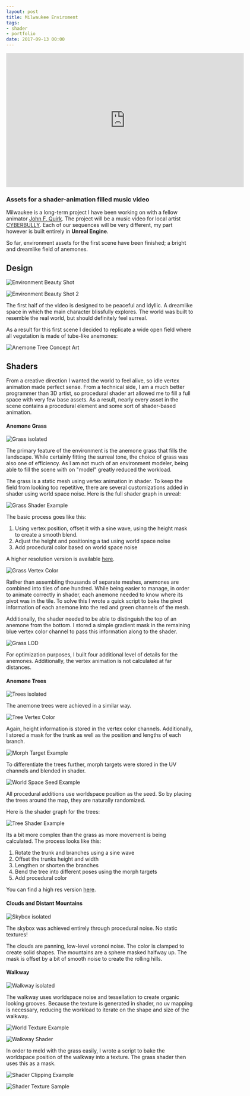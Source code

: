 ```yaml
---
layout: post
title: Milwaukee Enviroment
tags:
- shader
- portfolio
date: 2017-09-13 00:00
---
```



<iframe src="https://youtu.be/9toB5zBPRWU" width="640" height="360" frameborder="0" webkitallowfullscreen mozallowfullscreen allowfullscreen></iframe>


### Assets for a shader-animation filled music video
<!--more-->

Milwaukee is a long-term project I have been working on with a fellow animator [John F. Quirk](https://www.johnfquirk.com/). The project will be a music video for local artist [CYBERBULLY](https://cyberbullyallcaps.bandcamp.com/album/aby). Each of our sequences will be very different, my part however is built entirely in **Unreal Engine**. 

So far, environment assets for the first scene have been finished; a bright and dreamlike field of anemones.

## Design

![Environment Beauty Shot](\blog\assets\milwaukeescene\beauty1.gif)

![Environment Beauty Shot 2](\blog\assets\milwaukeescene\beauty2.gif)

The first half of the video is designed to be peaceful and idyllic. A dreamlike space in which the main character blissfully explores. The world was built to resemble the real world, but should definitely feel surreal.

As a result for this first scene I decided to replicate a wide open field where all vegetation is made of tube-like anemones:

![Anemone Tree Concept Art](/blog/assets/milwaukeescene/treeConcept.png)

## Shaders

From a creative direction I wanted the world to feel alive, so idle vertex animation made perfect sense. From a technical side, I am a much better programmer than 3D artist, so procedural shader art allowed me to fill a full space with very few base assets. As a result, nearly every asset in the scene contains a procedural element and some sort of shader-based animation.

#### Anemone Grass

![Grass isolated](\blog\assets\milwaukeescene\grass.gif)

The primary feature of the environment is the anemone grass that fills the landscape. While certainly fitting the surreal tone, the choice of grass was also one of efficiency. As I am not much of an environment modeler, being able to fill the scene with on "model" greatly reduced the workload.

The grass is a static mesh using vertex animation in shader. To keep the field from looking too repetitive, there are several customizations added in shader using world space noise. Here is the full shader graph in unreal:

![Grass Shader Example](\blog\assets\milwaukeescene\grass_shader.gif)

The basic process goes like this:
1. Using vertex position, offset it with a sine wave, using the height mask to create a smooth blend.
2. Adjust the height and positioning a tad using world space noise
3. Add procedural color based on world space noise

A higher resolution version is available [here]().

![Grass Vertex Color](\blog\assets\milwaukeescene\grass_vert.png)

Rather than assembling thousands of separate meshes, anemones are combined into tiles of one hundred. While being easier to manage, in order to animate correctly in shader, each anemone needed to know where its pivot was in the tile. To solve this I wrote a quick script to bake the pivot information of each anemone into the red and green channels of the mesh.

Additionally, the shader needed to be able to distinguish the top of an anemone from the bottom. I stored a simple gradient mask in the remaining blue vertex color channel to pass this information along to the shader.

![Grass LOD](\blog\assets\milwaukeescene\grass_lod.png)

For optimization purposes, I built four additional level of details for the anemones. Additionally, the vertex animation is not calculated at far distances.

#### Anemone Trees

![Trees isolated](\blog\assets\milwaukeescene\tree.gif)

The anemone trees were achieved in a similar way.

![Tree Vertex Color](\blog\assets\milwaukeescene\tree_vert.png)

Again, height information is stored in the vertex color channels. Additionally, I stored a mask for the trunk as well as the position and lengths of each branch.

![Morph Target Example](\blog\assets\milwaukeescene\tree_variations.gif)

To differentiate the trees further, morph targets were stored in the UV channels and blended in shader.

![World Space Seed Example](\blog\assets\milwaukeescene\tree_variations.gif)

All procedural additions use worldspace position as the seed. So by placing the trees around the map, they are naturally randomized.

Here is the shader graph for the trees:

![Tree Shader Example](\blog\assets\milwaukeescene\tree_shader.gif)

Its a bit more complex than the grass as more movement is being calculated. The process looks like this:
1. Rotate the trunk and branches using a sine wave
2. Offset the trunks height and width
3. Lengthen or shorten the branches
4. Bend the tree into different poses using the morph targets
5. Add procedural color

You can find a high res version [here]().

#### Clouds and Distant Mountains

![Skybox isolated](\blog\assets\milwaukeescene\clouds.gif)

The skybox was achieved entirely through procedural noise. No static textures!

The clouds are panning, low-level voronoi noise. The color is clamped to create solid shapes. The mountains are a sphere masked halfway up. The mask is offset by a bit of smooth noise to create the rolling hills.

#### Walkway

![Walkway isolated](\blog\assets\milwaukeescene\walkway.gif)

The walkway uses worldspace noise and tessellation to create organic looking grooves. Because the texture is generated in shader, no uv mapping is necessary, reducing the workload to iterate on the shape and size of the walkway.

![World Texture Example](\blog\assets\milwaukeescene\walkway_worldspace.gif)

![Walkway Shader](\blog\assets\milwaukeescene\walkway_shader.png)

In order to meld with the grass easily, I wrote a script to bake the worldspace position of the walkway into a texture. The grass shader then uses this as a mask.

![Shader Clipping Example](\blog\assets\milwaukeescene\walkway_clipping.gif)

![Shader Texture Sample](\blog\assets\milwaukeescene\walkway_mask.png)